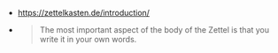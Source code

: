 - https://zettelkasten.de/introduction/
- > The most important aspect of the body of the Zettel is that you write it in your own words.